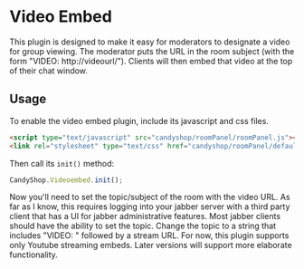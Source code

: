 # Video Embed

This plugin is designed to make it easy for moderators to designate a video for group viewing. The moderator puts the URL in the room subject (with the form "VIDEO: http://videourl/"). Clients will then embed that video at the top of their chat window.


## Usage

To enable the video embed plugin, include its javascript and css files.

```HTML
<script type="text/javascript" src="candyshop/roomPanel/roomPanel.js"></script>
<link rel="stylesheet" type="text/css" href="candyshop/roomPanel/default.css" />
```

Then call its `init()` method: 

```JavaScript
CandyShop.Videoembed.init();
````

Now you'll need to set the topic/subject of the room with the video URL. As far as I know, this requires logging into your jabber server with a third party client that has a UI for jabber administrative features. Most jabber clients should have the ability to set the topic. Change the topic to a string that includes "VIDEO: " followed by a stream URL. For now, this plugin supports only Youtube streaming embeds. Later versions will support more elaborate functionality. 
